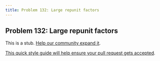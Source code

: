 ```yaml
---
title: Problem 132: Large repunit factors
---
```

## Problem 132: Large repunit factors

This is a stub. <a href='https://github.com/freecodecamp/guides/tree/master/src/pages/certifications/coding-interview-prep/project-euler/problem-132-large-repunit-factors/index.md' target='_blank' rel='nofollow'>Help our community expand it</a>.

<a href='https://github.com/freecodecamp/guides/blob/master/README.md' target='_blank' rel='nofollow'>This quick style guide will help ensure your pull request gets accepted</a>.

<!-- The article goes here, in GitHub-flavored Markdown. Feel free to add YouTube videos, images, and CodePen/JSBin embeds  -->
